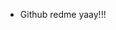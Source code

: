 - Github redme yaay!!!

<!---
koturoshi/koturoshi is a ✨ special ✨ repository because its `README.md` (this file) appears on your GitHub profile.
You can click the Preview link to take a look at your changes.
--->
